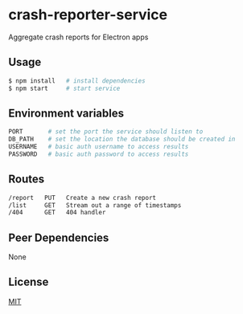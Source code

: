 # crash-reporter-service
Aggregate crash reports for Electron apps

## Usage
```sh
$ npm install   # install dependencies
$ npm start     # start service
```

## Environment variables
```sh
PORT       # set the port the service should listen to
DB_PATH    # set the location the database should be created in
USERNAME   # basic auth username to access results
PASSWORD   # basic auth password to access results
```

## Routes
```txt
/report   PUT   Create a new crash report
/list     GET   Stream out a range of timestamps
/404      GET   404 handler
```

## Peer Dependencies
None

## License
[MIT](https://tldrlegal.com/license/mit-license)
